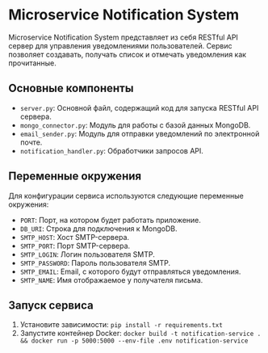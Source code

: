 # Microservice Notification System

Microservice Notification System представляет из себя RESTful API сервер для управления уведомлениями пользователей. Сервис позволяет создавать, получать список и отмечать уведомления как прочитанные.

## Основные компоненты

- `server.py`: Основной файл, содержащий код для запуска RESTful API сервера.
- `mongo_connector.py`: Модуль для работы с базой данных MongoDB.
- `email_sender.py`: Модуль для отправки уведомлений по электронной почте.
- `notification_handler.py`: Обработчики запросов API.

## Переменные окружения

Для конфигурации сервиса используются следующие переменные окружения:

- `PORT`: Порт, на котором будет работать приложение.
- `DB_URI`: Строка для подключения к MongoDB.
- `SMTP_HOST`: Хост SMTP-сервера.
- `SMTP_PORT`: Порт SMTP-сервера.
- `SMTP_LOGIN`: Логин пользователя SMTP.
- `SMTP_PASSWORD`: Пароль пользователя SMTP.
- `SMTP_EMAIL`: Email, с которого будут отправляться уведомления.
- `SMTP_NAME`: Имя отображаемое у получателя письма.

## Запуск сервиса

1. Установите зависимости: `pip install -r requirements.txt`
2. Запустите контейнер Docker: `docker build -t notification-service . && docker run -p 5000:5000 --env-file .env notification-service`
